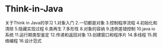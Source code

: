 # Think-in-Java
关于Think in Java的学习
1.对象入门
2.一切都是对象
3.控制程序流程
4.初始化和清除
5.隐藏实现过程
6.类再生
7.多形性
8.对象的容纳
9.违例差错控制
10.java io系统
11.运行期类型鉴定
12.传递和返回对象
13.创建窗口和程序片
14.多线程
15.网络编程
16.设计范式

